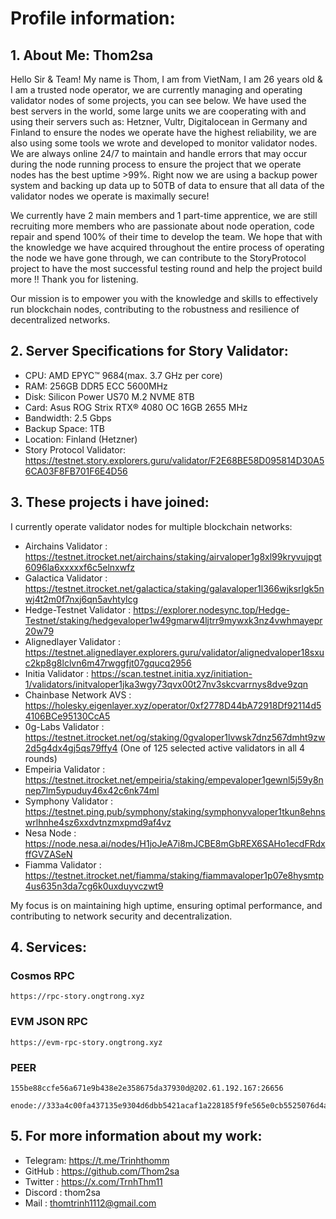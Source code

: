 # Profile information:
## 1. About Me: Thom2sa
Hello Sir & Team!
My name is Thom, I am from VietNam, I am 26 years old & I am a trusted node operator, we are currently managing and operating validator nodes of some projects, you can see below. We have used the best servers in the world, some large units we are cooperating with and using their servers such as: Hetzner, Vultr, Digitalocean in Germany and Finland to ensure the nodes we operate have the highest reliability, we are also using some tools we wrote and developed to monitor validator nodes.
We are always online 24/7 to maintain and handle errors that may occur during the node running process to ensure the project that we operate nodes has the best uptime >99%.
Right now we are using a backup power system and backing up data up to 50TB of data to ensure that all data of the validator nodes we operate is maximally secure!

We currently have 2 main members and 1 part-time apprentice, we are still recruiting more members who are passionate about node operation, code repair and spend 100% of their time to develop the team. We hope that with the knowledge we have acquired throughout the entire process of operating the node we have gone through, we can contribute to the StoryProtocol project to have the most successful testing round and help the project build more !! Thank you for listening.

Our mission is to empower you with the knowledge and skills to effectively run blockchain nodes, contributing to the robustness and resilience of decentralized networks.

## 2. Server Specifications for Story Validator:
- CPU: AMD EPYC™ 9684(max. 3.7 GHz per core)
- RAM: 256GB DDR5 ECC 5600MHz
- Disk: Silicon Power US70 M.2 NVME 8TB
- Card: Asus ROG Strix RTX® 4080 OC 16GB 2655 MHz
- Bandwidth: 2.5 Gbps
- Backup Space: 1TB
- Location: Finland (Hetzner) 
- Story Protocol Validator: https://testnet.story.explorers.guru/validator/F2E68BE58D095814D30A56CA03F8FB701F6E4D56

## 3. These projects i have joined:
I currently operate validator nodes for multiple blockchain networks: 

- Airchains Validator     : https://testnet.itrocket.net/airchains/staking/airvaloper1g8xl99kryvujpgt6096la6xxxxxf6c5elnxwfz
- Galactica Validator     : https://testnet.itrocket.net/galactica/staking/galavaloper1l366wjksrlgk5nwj4t2m0f7nxj6qn5avhtylcg
- Hedge-Testnet Validator : https://explorer.nodesync.top/Hedge-Testnet/staking/hedgevaloper1w49gmarw4ljtrr9mywxk3nz4vwhmayepr20w79
- Alignedlayer Validator  : https://testnet.alignedlayer.explorers.guru/validator/alignedvaloper18sxuc2kp8g8lclvn6m47rwggfjt07gqucq2956
- Initia Validator        : https://scan.testnet.initia.xyz/initiation-1/validators/initvaloper1jka3wgy73qvx00t27nv3skcvarrnys8dve9zqn
- Chainbase Network AVS   : https://holesky.eigenlayer.xyz/operator/0xf2778D44bA72918Df92114d54106BCe95130CcA5
- 0g-Labs Validator       : https://testnet.itrocket.net/og/staking/0gvaloper1lvwsk7dnz567dmht9zw2d5g4dx4gj5qs79ffy4 (One of 125 selected active validators in all 4 rounds)
- Empeiria Validator      : https://testnet.itrocket.net/empeiria/staking/empevaloper1gewnl5j59y8nnep7lm5ypuduy46x42c6nk74ml
- Symphony Validator      : https://testnet.ping.pub/symphony/staking/symphonyvaloper1tkun8ehnswrlhnhe4sz6xxdvtnzmxpmd9af4vz
- Nesa Node               : https://node.nesa.ai/nodes/H1joJeA7i8mJCBE8mGbREX6SAHo1ecdFRdxffGVZASeN
- Fiamma Validator        : https://testnet.itrocket.net/fiamma/staking/fiammavaloper1p07e8hysmtp4us635n3da7cg6k0uxduyvczwt9

My focus is on maintaining high uptime, ensuring optimal performance, and contributing to network security and decentralization.

## 4. Services:

### Cosmos RPC

```
https://rpc-story.ongtrong.xyz
```

### EVM JSON RPC

```
https://evm-rpc-story.ongtrong.xyz
```

### PEER

```
155be88ccfe56a671e9b438e2e358675da37930d@202.61.192.167:26656
```

```
enode://333a4c00fa437135e9304d6dbb5421acaf1a228185f9fe565e0cb5525076d4a497d1b63c3da1a61db393f1a9e6f211e5295438c54e4d256f335a64f4bf2c5d4c@202.61.192.167:30303
```

## 5. For more information about my work:
- Telegram: https://t.me/Trinhthomm
- GitHub  : https://github.com/Thom2sa
- Twitter : https://x.com/TrnhThm11
- Discord : thom2sa
- Mail    : thomtrinh1112@gmail.com
